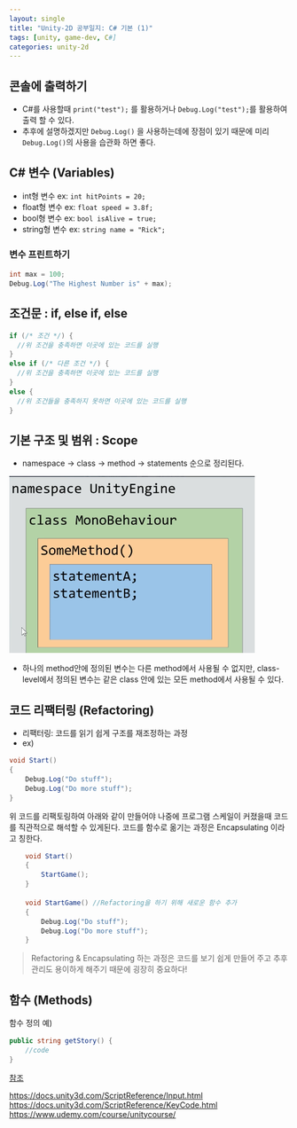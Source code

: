 ```yaml
---
layout: single
title: "Unity-2D 공부일지: C# 기본 (1)"
tags: [unity, game-dev, C#]
categories: unity-2d
---
```


## 콘솔에 출력하기

- C#를 사용할때 `print("test");` 를 활용하거나 `Debug.Log("test");`를 활용하여 출력 할 수 있다. 
- 추후에 설명하겠지만 `Debug.Log()` 을 사용하는데에 장점이 있기 때문에 미리 `Debug.Log()`의 사용을 습관화 하면 좋다. 

## C# 변수 (Variables)

- int형 변수 ex: `int hitPoints = 20;`
- float형 변수 ex: `float speed = 3.8f;`
- bool형 변수 ex:  `bool isAlive = true;`
- string형 변수 ex: `string name = "Rick";`

### 변수 프린트하기

```c#
int max = 100;
Debug.Log("The Highest Number is" + max);
```

## 조건문 : if, else if, else

```c#
if (/* 조건 */) {
  //위 조건을 충족하면 이곳에 있는 코드를 실행
}
else if (/* 다른 조건 */) {
  //위 조건을 충족하면 이곳에 있는 코드를 실행
}
else {
  //위 조건들을 충족하지 못하면 이곳에 있는 코드를 실행
}
```

## 기본 구조 및 범위 : Scope

- namespace -> class -> method -> statements 순으로 정리된다.

![image-20210701035829166](/assets/images/image-20210701035829166.png)

- 하나의 method안에 정의된 변수는 다른 method에서 사용될 수 없지만, class-level에서 정의된 변수는 같은 class 안에 있는 모든 method에서 사용될 수 있다. 

## 코드 리팩터링 (Refactoring)

- 리팩터링: 코드를 읽기 쉽게 구조를 재조정하는 과정
- ex) 

```c#
void Start()
{
    Debug.Log("Do stuff");
    Debug.Log("Do more stuff");
}
```

위 코드를 리팩토링하여 아래와 같이 만들어야 나중에 프로그램 스케일이 커졌을때 코드를 직관적으로 해석할 수 있게된다.
코드를 함수로 옮기는 과정은 Encapsulating 이라고 칭한다.

```c#
    void Start()
    {
        StartGame();
    }

    void StartGame() //Refactoring을 하기 위해 새로운 함수 추가
    {
        Debug.Log("Do stuff");
        Debug.Log("Do more stuff");
    }
```

> Refactoring & Encapsulating 하는 과정은 코드를 보기 쉽게 만들어 주고 추후 관리도 용이하게 해주기 때문에 굉장히 중요하다!

## 함수 (Methods)

함수 정의 예) 

```c#
public string getStory() {
	//code
}
```

<u>참조</u>

https://docs.unity3d.com/ScriptReference/Input.html
https://docs.unity3d.com/ScriptReference/KeyCode.html
https://www.udemy.com/course/unitycourse/

